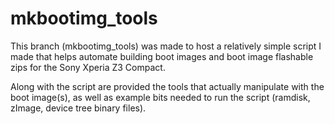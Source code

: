 # mkbootimg_tools

This branch (mkbootimg_tools) was made to host a relatively simple script I made that helps automate building boot images and boot image flashable zips for the Sony Xperia Z3 Compact.

Along with the script are provided the tools that actually manipulate with the boot image(s), as well as example bits needed to run the script (ramdisk, zImage, device tree binary files).
